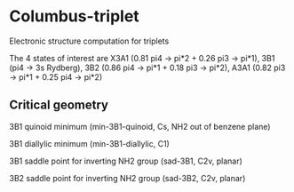 # Columbus-triplet
Electronic structure computation for triplets

The 4 states of interest are X3A1 (0.81 pi4 -> pi\*2 + 0.26 pi3 -> pi\*1), 3B1 (pi4 -> 3s Rydberg), 3B2 (0.86 pi4 -> pi\*1 + 0.18 pi3 -> pi\*2), A3A1 (0.82 pi3 -> pi\*1 + 0.25 pi4 -> pi\*2)

## Critical geometry
3B1 quinoid minimum (min-3B1-quinoid, Cs, NH2 out of benzene plane)

3B1 diallylic minimum (min-3B1-diallylic, C1)

3B1 saddle point for inverting NH2 group (sad-3B1, C2v, planar)

3B2 saddle point for inverting NH2 group (sad-3B2, C2v, planar)
